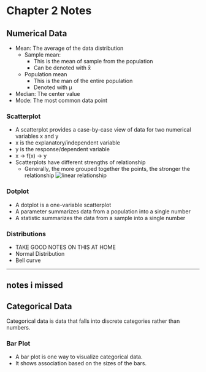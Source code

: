 # Chapter 2 Notes

## Numerical Data

- Mean: The average of the data distribution 
	- Sample mean:
		- This is the mean of sample from the population
		- Can be denoted with x̄
	- Population mean
		- This is the man of the entire population
		- Denoted with µ
- Median: The center value
- Mode: The most common data point


### Scatterplot
- A scatterplot provides a case-by-case view of data for two numerical variables x and y
- x is the explanatory/independent variable	
- y is the response/dependent variable 
- x -> f(x) -> y
- Scatterplots have different strengths of relationship
	-	Generally, the more grouped together the points, the stronger the relationship
![linear relationship](https://codingwithmax.com/wp-content/uploads/2019/11/examples-of-positive-correlations-strength-in-scatter-plot.png)

### Dotplot
- A dotplot is a one-variable scatterplot
- A parameter summarizes data from a population into a single number
- A statistic summarizes the data from a sample into a single number


### Distributions
- TAKE GOOD NOTES ON THIS AT HOME
- Normal Distribution
- Bell curve

-----
notes i missed 
-----

## Categorical Data

Categorical data is data that falls into discrete categories rather than numbers.

### Bar Plot
- A bar plot is one way to visualize categorical data.
- It shows association based on the sizes of the bars.




